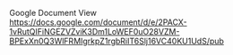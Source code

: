 Google Document View  
https://docs.google.com/document/d/e/2PACX-1vRutQIFiNGEZVZviK3Dm1LoWEF0uO28VZM-BPExXn0Q3WlFRMIgrkpZ1rgbRiIT6Slj16VC40KU1UdS/pub
